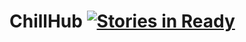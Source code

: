 # ChillHub [![Stories in Ready](https://badge.waffle.io/firstbuild/ChillHub.png?label=ready&title=Ready)](https://waffle.io/firstbuild/ChillHub)
